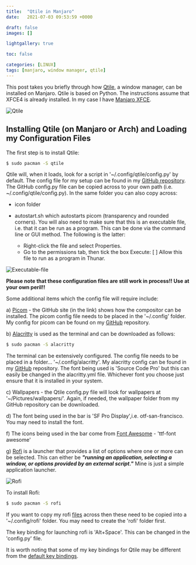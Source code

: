```yaml
---
title:  "Qtile in Manjaro"
date:   2021-07-03 09:53:59 +0000

draft: false
images: []

lightgallery: true

toc: false

categories: [LINUX]
tags: [manjaro, window manager, qtile]
---
```


This post takes you briefly through how [Qtile](http://www.qtile.org/), a window manager, can be installed on Manjaro.  Qtile is based on Python.  The instructions assume that XFCE4 is already installed.  In my case I have [Manjaro XFCE](https://manjaro.org/download/).

![Qtile](https://imgur.com/gLUB4GH.png)

## Installing Qtile (on Manjaro or Arch) and Loading my Configuration Files

The first step is to install Qtile:

```bash
$ sudo pacman -S qtile
```

Qtile will, when it loads, look for a script in '~/.config/qtile/config.py' by default.  The config file for my setup can be found in my [GitHub repository](https://github.com/dajhub/dotfiles/tree/master/qtile).  The GitHub config.py file can be copied across to your own path (i.e. ~/.config/qtile/config.py). In the same folder you can also copy across:
- icon folder
- autostart.sh which autostarts picom (transparency and rounded corners).  You will also need to make sure that this is an executable file, i.e. that it can be run as a program.  This can be done via the command line or GUI method.  The following is the latter:

	- Right-click the file and select Properties.
	- Go to the permissions tab, then tick the box Execute: [ ] Allow this file to run as a program in Thunar.

![Executable-file](https://imgur.com/MwfSE6G.png#center)

**Please note that these configuration files are still work in process!!  Use at your own peril!!**

Some additional items which the config file will require include:

a) [Picom](https://github.com/jonaburg/picom) - the GitHub site (in the link) shows how the compositor can be installed.  The picom config file needs to be placed in the '~/.config' folder.  My config for picom can be found on my [GitHub](https://github.com/dajhub/dotfiles) repository.

b) [Alacritty](https://github.com/alacritty/alacritty) is used as the terminal and can be downloaded as follows:

```bash
$ sudo pacman -S alacritty
```

The terminal can be extensively configured.  The config file needs to be placed in a folder... '~/.config/alacritty'.  My alacritty config can be found in my [GitHub](https://github.com/dajhub/dotfiles/tree/master/alacritty) repository.  The font being used is 'Source Code Pro' but this can easily be changed in the alacritty.yml file.  Whichever font you choose just ensure that it is installed in your system.

c) Wallpapers - the Qtile config.py file will look for wallpapers at '~/Pictures/wallpapers/'.  Again, if needed, the wallpaper folder from my GitHub repository can be downloaded.

d) The font being used in the bar is 'SF Pro Display',i.e. otf-san-francisco.  You may need to install the font.

f) The icons being used in the bar come from [Font Awesome](https://fontawesome.com/) - 'ttf-font awesome'

g) [Rofi](https://github.com/davatorium/rofi) is a launcher that provides a list of options where one or more can be selected. This can either be ***"running an application, selecting a window, or options provided by an external script."***  Mine is just a simple application launcher.

![Rofi](https://imgur.com/NS82Juv.png)

To install Rofi:

```bash
$ sudo pacman -S rofi
```

If you want to copy my rofi [files](https://github.com/dajhub/dotfiles/tree/master/rofi_) across then these need to be copied into a '~/.config/rofi' folder.  You may need to create the 'rofi' folder first.

The key binding for launching rofi is 'Alt+Space'.  This can be changed in the 'config.py' file.

It is worth noting that some of my key bindings for Qtile may be different from the [default key bindings](http://docs.qtile.org/en/stable/manual/config/index.html#key-bindings).
